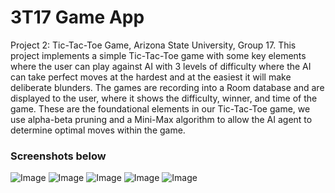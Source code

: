 # 3T17 Game App

Project 2: Tic-Tac-Toe Game, Arizona State University, Group 17.
This project implements a simple Tic-Tac-Toe game with some key elements where the user can play against AI with 3 levels of difficulty where the AI can take perfect moves at the hardest and at the easiest it will make deliberate blunders. The games are recording into a Room database and are displayed to the user, where it shows the difficulty, winner, and time of the game. These are the foundational elements in our Tic-Tac-Toe game, we use alpha-beta pruning and a Mini-Max algorithm to allow the AI agent to determine optimal moves within the game.

### Screenshots below

![Image](screenshots/one.png)
![Image](screenshots/two.png)
![Image](screenshots/three.png)
![Image](screenshots/four.png)
![Image](screenshots/five.png)